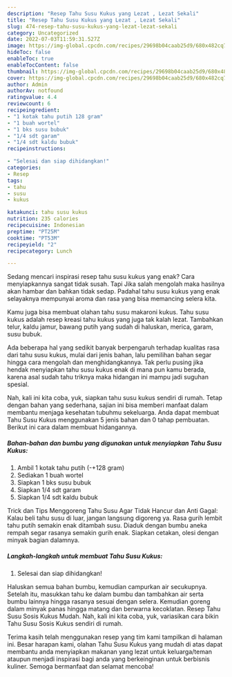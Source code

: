 ```yaml
---
description: "Resep Tahu Susu Kukus yang Lezat , Lezat Sekali"
title: "Resep Tahu Susu Kukus yang Lezat , Lezat Sekali"
slug: 474-resep-tahu-susu-kukus-yang-lezat-lezat-sekali
category: Uncategorized
date: 2022-07-03T11:59:31.527Z
image: https://img-global.cpcdn.com/recipes/29698b04caab25d9/680x482cq70/tahu-susu-kukus-foto-resep-utama.jpg
hideToc: false
enableToc: true
enableTocContent: false
thumbnail: https://img-global.cpcdn.com/recipes/29698b04caab25d9/680x482cq70/tahu-susu-kukus-foto-resep-utama.jpg
cover: https://img-global.cpcdn.com/recipes/29698b04caab25d9/680x482cq70/tahu-susu-kukus-foto-resep-utama.jpg
author: Admin
authorAv: notfound
ratingvalue: 4.4
reviewcount: 6
recipeingredient:
- "1 kotak tahu putih 128 gram"
- "1 buah wortel"
- "1 bks susu bubuk"
- "1/4 sdt garam"
- "1/4 sdt kaldu bubuk"
recipeinstructions:

- "Selesai dan siap dihidangkan!"
categories:
- Resep
tags:
- tahu
- susu
- kukus

katakunci: tahu susu kukus 
nutrition: 235 calories
recipecuisine: Indonesian
preptime: "PT25M"
cooktime: "PT53M"
recipeyield: "2"
recipecategory: Lunch

---
```



Sedang mencari inspirasi resep tahu susu kukus yang enak? Cara menyiapkannya sangat tidak susah. Tapi Jika salah mengolah maka hasilnya akan hambar dan bahkan tidak sedap. Padahal tahu susu kukus yang enak selayaknya mempunyai aroma dan rasa yang bisa memancing selera kita.


Kamu juga bisa membuat olahan tahu susu makaroni kukus. Tahu susu kukus adalah resep kreasi tahu kukus yang juga tak kalah lezat. Tambahkan telur, kaldu jamur, bawang putih yang sudah di haluskan, merica, garam, susu bubuk.

Ada beberapa hal yang sedikit banyak berpengaruh terhadap kualitas rasa dari tahu susu kukus, mulai dari jenis bahan, lalu pemilihan bahan segar hingga cara mengolah dan menghidangkannya. Tak perlu pusing jika hendak menyiapkan tahu susu kukus enak di mana pun kamu berada, karena asal sudah tahu triknya maka hidangan ini mampu jadi suguhan spesial.


Nah, kali ini kita coba, yuk, siapkan tahu susu kukus sendiri di rumah. Tetap dengan bahan yang sederhana, sajian ini bisa memberi manfaat dalam membantu menjaga kesehatan tubuhmu sekeluarga. Anda dapat membuat Tahu Susu Kukus menggunakan 5 jenis bahan dan 0 tahap pembuatan. Berikut ini cara dalam membuat hidangannya.

<!--inarticleads1-->

##### Bahan-bahan dan bumbu yang digunakan untuk menyiapkan Tahu Susu Kukus:

1. Ambil 1 kotak tahu putih (-+128 gram)
1. Sediakan 1 buah wortel
1. Siapkan 1 bks susu bubuk
1. Siapkan 1/4 sdt garam
1. Siapkan 1/4 sdt kaldu bubuk


Trick dan Tips Menggoreng Tahu Susu Agar Tidak Hancur dan Anti Gagal: Kalau beli tahu susu di luar, jangan langsung digoreng ya. Rasa gurih lembit tahu putih semakin enak ditambah susu. Diaduk dengan bumbu aneka rempah segar rasanya semakin gurih enak. Siapkan cetakan, olesi dengan minyak bagian dalamnya. 

<!--inarticleads2-->

##### Langkah-langkah untuk membuat Tahu Susu Kukus:


1. Selesai dan siap dihidangkan!

Haluskan semua bahan bumbu, kemudian campurkan air secukupnya. Setelah itu, masukkan tahu ke dalam bumbu dan tambahkan air serta bumbu lainnya hingga rasanya sesuai dengan selera. Kemudian goreng dalam minyak panas hingga matang dan berwarna kecoklatan. Resep Tahu Susu Sosis Kukus Mudah. Nah, kali ini kita coba, yuk, variasikan cara bikin Tahu Susu Sosis Kukus sendiri di rumah. 

Terima kasih telah menggunakan resep yang tim kami tampilkan di halaman ini. Besar harapan kami, olahan Tahu Susu Kukus yang mudah di atas dapat membantu anda menyiapkan makanan yang lezat untuk keluarga/teman ataupun menjadi inspirasi bagi anda yang berkeinginan untuk berbisnis kuliner. Semoga bermanfaat dan selamat mencoba!
